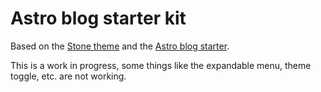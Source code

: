 # Astro blog starter kit


Based on the [Stone theme](https://astro.build/themes/details/stone/) and the [Astro blog starter](https://github.com/withastro/astro/tree/latest/examples/blog).

This is a work in progress, some things like the expandable menu, theme toggle, etc. are not working.

